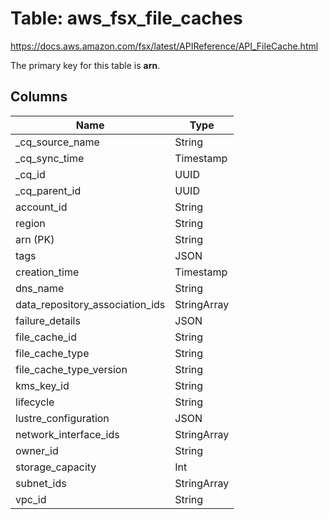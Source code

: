 # Table: aws_fsx_file_caches

https://docs.aws.amazon.com/fsx/latest/APIReference/API_FileCache.html

The primary key for this table is **arn**.


## Columns
| Name          | Type          |
| ------------- | ------------- |
|_cq_source_name|String|
|_cq_sync_time|Timestamp|
|_cq_id|UUID|
|_cq_parent_id|UUID|
|account_id|String|
|region|String|
|arn (PK)|String|
|tags|JSON|
|creation_time|Timestamp|
|dns_name|String|
|data_repository_association_ids|StringArray|
|failure_details|JSON|
|file_cache_id|String|
|file_cache_type|String|
|file_cache_type_version|String|
|kms_key_id|String|
|lifecycle|String|
|lustre_configuration|JSON|
|network_interface_ids|StringArray|
|owner_id|String|
|storage_capacity|Int|
|subnet_ids|StringArray|
|vpc_id|String|